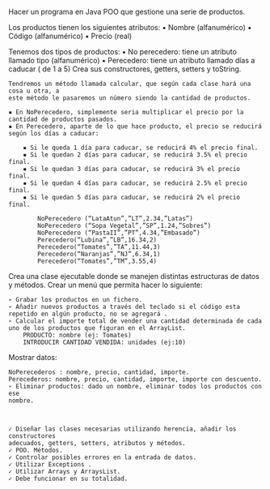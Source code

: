 Hacer un programa en Java POO que gestione una serie de productos.

Los productos tienen los siguientes atributos:
    ▪ Nombre (alfanumérico)
    ▪ Código (alfanumérico)
    ▪ Precio (real)

Tenemos dos tipos de productos:
    ▪ No perecedero: tiene un atributo llamado tipo (alfanumérico)
    ▪ Perecedero: tiene un atributo llamado días a caducar ( de 1 a 5)
    Crea sus constructores, getters, setters y toString.

    Tendremos un método llamada calcular, que según cada clase hará una cosa u otra, a
    este método le pasaremos un número siendo la cantidad de productos.
    
    ▪ En NoPerecedero, simplemente seria multiplicar el precio por la cantidad de productos pasados.
    ▪ En Perecedero, aparte de lo que hace producto, el precio se reducirá según los días a caducar:
    
        ▪ Si le queda 1 día para caducar, se reducirá 4% el precio final.
        ▪ Si le quedan 2 días para caducar, se reducirá 3.5% el precio final.
        ▪ Si le quedan 3 días para caducar, se reducirá 3% el precio final.
        ▪ Si le quedan 4 días para caducar, se reducirá 2.5% el precio final.
        ▪ Si le quedan 5 días para caducar, se reducirá 2% el precio final.

            NoPerecedero (“LataAtun”,”LT”,2.34,”Latas”)
            NoPerecedero (“Sopa Vegetal”,”SP”,1.24,”Sobres”)
            NoPerecedero (“PastaII”,”PT”,4.34,”Embasado”)
            Perecedero(“Lubina”,”LB”,16.34,2)
            Perecedero(“Tomates”,”TA”,11.44,3)
            Perecedero(“Naranjas”,”NJ”,6.34,1)
            Perecedero(“Tomates”,”TM”,3.55,4)

Crea una clase ejecutable donde se manejen distintas estructuras de datos y métodos.
Crear un menú que permita hacer lo siguiente:

    ➢ Grabar los productos en un fichero.
    ➢ Añadir nuevos productos a través del teclado si el código esta repetido en algún producto, no se agregará .
    ➢ Calcular el importe total de vender una cantidad determinada de cada uno de los productos que figuran en el ArrayList.
        PRODUCTO: nombre (ej: Tomates)
        INTRODUCIR CANTIDAD VENDIDA: unidades (ej:10)

Mostrar datos:

    NoPerecederos : nombre, precio, cantidad, importe.
    Perecederos: nombre, precio, cantidad, importe, importe con descuento.
    ➢ Eliminar productos: dado un nombre, eliminar todos los productos con ese
    nombre.



    ✓ Diseñar las clases necesarias utilizando herencia, añadir los constructores
    adecuados, getters, setters, atributos y métodos.
    ✓ POO. Métodos.
    ✓ Controlar posibles errores en la entrada de datos.
    ✓ Utilizar Exceptions .
    ✓ Utilizar Arrays y ArraysList.
    ✓ Debe funcionar en su totalidad.